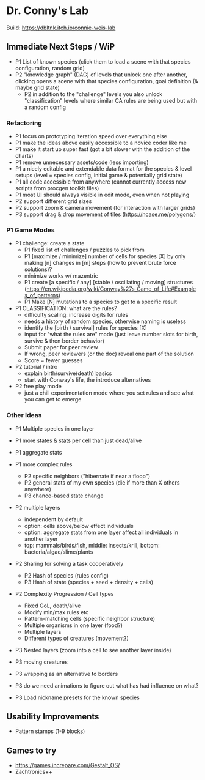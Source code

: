 # Dr. Conny's Lab

Build: https://dbltnk.itch.io/connie-weis-lab

## Immediate Next Steps / WiP

* P1 List of known species (click them to load a scene with that species configuration, random grid)
* P2 "knowledge graph" (DAG) of levels that unlock one after another, clicking opens a scene with that species configuration, goal definition (& maybe grid state) 
  * P2 in addition to the "challenge" levels you also unlock "classification" levels where similar CA rules are being used but with a random config

### Refactoring

* P1 focus on prototyping iteration speed over everything else
* P1 make the ideas above easily accessible to a novice coder like me
* P1 make it start up super fast (got a bit slower with the addition of the charts)
* P1 remove unnecessary assets/code (less importing)
* P1 a nicely editable and extendable data format for the species & level setups (level =  species config, initial game & potentially grid state)
* P1 all code accessible from anywhere (cannot currently access new scripts from procgen toolkit files)
* P1 most UI should always visible in edit mode, even when not playing
* P2 support different grid sizes
* P2 support zoom & camera movement (for interaction with larger grids)
* P3 support drag & drop movement of tiles (https://ncase.me/polygons/)

### P1 Game Modes

* P1 challenge: create a state
    * P1 fixed list of challenges / puzzles to pick from
    * P1 [maximize / minimize] number of cells for species [X] by only making [n] changes in [m] steps (how to prevent brute force solutions)?
    * minimize works w/ mazentric
    * P1 create [a specific / any] [stable / oscillating / moving] structures (https://en.wikipedia.org/wiki/Conway%27s_Game_of_Life#Examples_of_patterns)
    * P1 Make [N] mutations to a species to get to a specific result
* P1 CLASSIFICATION: what are the rules?
    * difficulty scaling: increase digits for rules
    * needs a history of random species, otherwise naming is useless
    * identify the [birth / survival] rules for species [X]
    * input for "what the rules are" mode (just leave number slots for birth, survive & then border behavior)
    * Submit paper for peer review
    * If wrong, peer reviewers (or the doc) reveal one part of the solution
    * Score = fewer guesses
* P2 tutorial / intro
    * explain birth/survive(death) basics	
    * start with Conway's life, the  introduce alternatives
* P2 free play mode
    * just a chill experimentation mode where you set rules and see what you can get to emerge

### Other Ideas

* P1 Multiple species in one layer
* P1 more states & stats per cell than just dead/alive
* P1 aggregate stats
* P1 more complex rules
    * P2 specific neighbors ("hibernate if near a floop")
    * P2 general stats of my own species (die if more than X others anywhere)
    * P3 chance-based state change
* P2 multiple layers 
    * independent by default
    * option: cells above/below effect individuals
    * option: aggregate stats from one layer affect all individuals in another layer
    * top: mammals/birds/fish, middle: insects/krill, bottom: bacteria/algae/slime/plants

* P2 Sharing for solving a task cooperatively
    * P2 Hash of species (rules config)
    * P3 Hash of state (species + seed + density + cells)
* P2 Complexity Progression / Cell types
    * Fixed GoL, death/alive
    * Modify min/max rules etc
    * Pattern-matching cells (specific neighbor structure)
    * Multiple organisms in one layer (food?)
    * Multiple layers
    * Different types of creatures (movement?)
* P3 Nested layers (zoom into a cell to see another layer inside)
* P3 moving creatures
* P3 wrapping as an alternative to borders
* P3 do we need animations to figure out what has had influence on what?
* P3 Load nickname presets for the known species

## Usability Improvements

* Pattern stamps (1-9 blocks)

## Games to try

* https://games.increpare.com/Gestalt_OS/
* Zachtronics++
